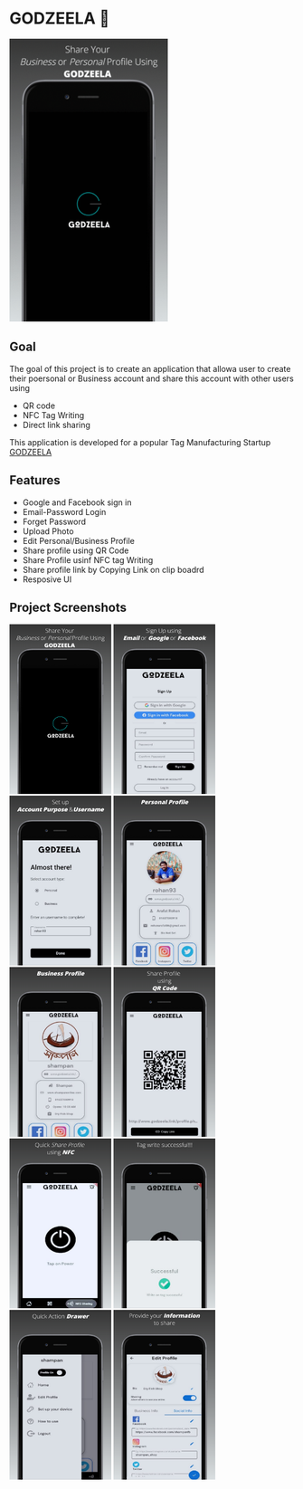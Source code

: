 # GODZEELA 🧿

<img src="https://github.com/ArafatRohan93/Godzeela-Flutter/blob/main/gif.gif" width="280" height="500">

## Goal

The goal of this project is to create an application that allowa user to create their poersonal or Business account and share this account with other users using 
* QR code
* NFC Tag Writing 
* Direct link sharing

This application is developed for a popular Tag Manufacturing Startup [GODZEELA](https://godzeela.com/?fbclid=IwAR0-0NV9-Oi476VuFoDeiBVkOojJcklzMb3OdKumaKR32SDWVHyiJIDdDSw)

## Features

* Google and Facebook sign in
* Email-Password Login
* Forget Password
* Upload Photo
* Edit Personal/Business Profile
* Share profile using QR Code
* Share Profile usinf NFC tag Writing
* Share profile link by Copying Link on clip boadrd
* Resposive UI



## Project Screenshots

<img src="https://github.com/ArafatRohan93/Godzeela-Flutter/blob/main/1.png" width="180" height="300"> <img src="https://github.com/ArafatRohan93/Godzeela-Flutter/blob/main/2.png" width="180" height="300"> <img src="https://github.com/ArafatRohan93/Godzeela-Flutter/blob/main/3.png" width="180" height="300">  <img src="https://github.com/ArafatRohan93/Godzeela-Flutter/blob/main/4.png" width="180" height="300"> <img src="https://github.com/ArafatRohan93/Godzeela-Flutter/blob/main/5.png" width="180" height="300"> <img src="https://github.com/ArafatRohan93/Godzeela-Flutter/blob/main/6.png" width="180" height="300"> <img src="https://github.com/ArafatRohan93/Godzeela-Flutter/blob/main/7.png" width="180" height="300"> <img src="https://github.com/ArafatRohan93/Godzeela-Flutter/blob/main/8.png" width="180" height="300"> <img src="https://github.com/ArafatRohan93/Godzeela-Flutter/blob/main/9.png" width="180" height="300"> <img src="https://github.com/ArafatRohan93/Godzeela-Flutter/blob/main/10.png" width="180" height="300">
